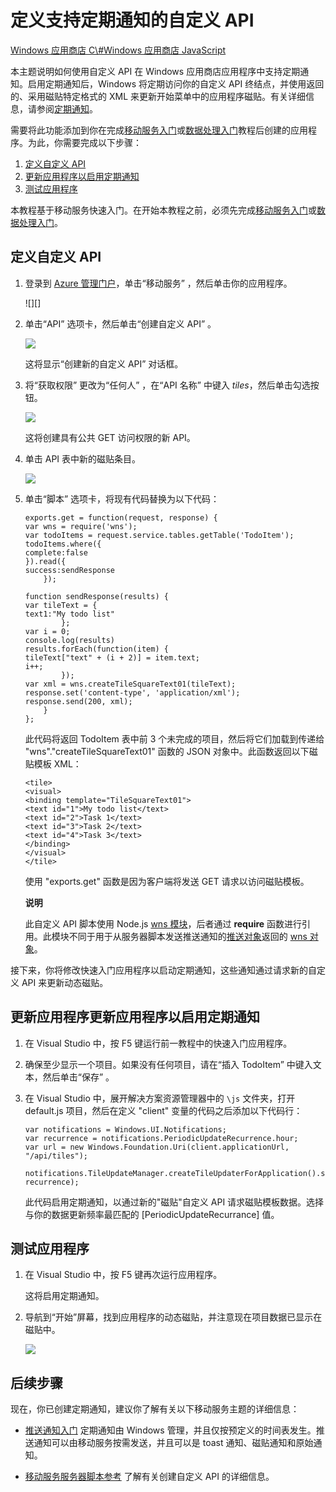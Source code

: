 <properties linkid="develop-mobile-tutorials-create-pull-notifications-js" urlDisplayName="Define a custom API that supports pull notifications" pageTitle="Define a custom API that supports pull notifications - Azure Mobile Services" metaKeywords="" description="Learn how to Define a custom API that supports periodic notifications in Windows Store apps that use Azure Mobile Services." metaCanonical="" services="" documentationCenter="" title="Define a custom API that supports periodic notifications" authors="glenga" solutions="" manager="" editor="" />
<tags ms.service=""
    ms.date="11/22/2014"
    wacn.date="04/11/2015"
    />

# 定义支持定期通知的自定义 API

<div class="dev-center-tutorial-selector sublanding"> 
	<a href="/zh-cn/develop/mobile/tutorials/create-pull-notifications-dotnet" title="Windows Store C#">Windows 应用商店 C\#</a><a href="/zh-cn/develop/mobile/tutorials/create-pull-notifications-js" title="Windows Store JavaScript" class="current">Windows 应用商店 JavaScript</a>
</div>

本主题说明如何使用自定义 API 在 Windows 应用商店应用程序中支持定期通知。启用定期通知后，Windows 将定期访问你的自定义 API 终结点，并使用返回的、采用磁贴特定格式的 XML 来更新开始菜单中的应用程序磁贴。有关详细信息，请参阅[定期通知][]。

需要将此功能添加到你在完成[移动服务入门][]或[数据处理入门][]教程后创建的应用程序。为此，你需要完成以下步骤：

1.  [定义自定义 API][]
2.  [更新应用程序以启用定期通知][]
3.  [测试应用程序][]

本教程基于移动服务快速入门。在开始本教程之前，必须先完成[移动服务入门][]或[数据处理入门][]。

<a name="define-custom-api"></a>
## 定义自定义 API

1.  登录到 [Azure 管理门户][]，单击“移动服务” ，然后单击你的应用程序。

    ![][]

2.  单击“API” 选项卡，然后单击“创建自定义 API” 。

    ![][1]

    这将显示“创建新的自定义 API” 对话框。

3.  将“获取权限” 更改为“任何人” ，在“API 名称” 中键入 *tiles*，然后单击勾选按钮。

    ![][2]

    这将创建具有公共 GET 访问权限的新 API。

4.  单击 API 表中新的磁贴条目。

    ![][3]

5.  单击“脚本” 选项卡，将现有代码替换为以下代码：

        exports.get = function(request, response) {
        var wns = require('wns');
        var todoItems = request.service.tables.getTable('TodoItem');
        todoItems.where({
        complete:false
        }).read({
        success:sendResponse
            });

        function sendResponse(results) {
        var tileText = {
        text1:"My todo list"
                };
        var i = 0;
        console.log(results)
        results.forEach(function(item) {
        tileText["text" + (i + 2)] = item.text;
        i++;
                });
        var xml = wns.createTileSquareText01(tileText);
        response.set('content-type', 'application/xml');
        response.send(200, xml);
            }
        };

    此代码将返回 TodoItem 表中前 3 个未完成的项目，然后将它们加载到传递给 "wns"."createTileSquareText01" 函数的 JSON 对象中。此函数返回以下磁贴模板 XML：

        <tile>
        <visual>
        <binding template="TileSquareText01">
        <text id="1">My todo list</text>
        <text id="2">Task 1</text>
        <text id="3">Task 2</text>
        <text id="4">Task 3</text>
        </binding>
        </visual>
        </tile>

    使用 "exports.get" 函数是因为客户端将发送 GET 请求以访问磁贴模板。

   	<div class="dev-callout"><b>说明</b>

    <p>此自定义 API 脚本使用 Node.js  <a href="http://go.microsoft.com/fwlink/p/?LinkId=306750">wns 模块</a>，后者通过 <b>require</b> 函数进行引用。此模块不同于用于从服务器脚本发送推送通知的<a href="http://go.microsoft.com/fwlink/p/?LinkId=260591">推送对象</a>返回的 <a href="http://msdn.microsoft.com/zh-cn/library/windowsazure/jj554217.aspx">wns 对象</a>。</p>
	</div>

接下来，你将修改快速入门应用程序以启动定期通知，这些通知通过请求新的自定义 API 来更新动态磁贴。

<a name="update-app"></a>
## 更新应用程序更新应用程序以启用定期通知

1.  在 Visual Studio 中，按 F5 键运行前一教程中的快速入门应用程序。

2.  确保至少显示一个项目。如果没有任何项目，请在“插入 TodoItem” 中键入文本，然后单击“保存” 。

3.  在 Visual Studio 中，展开解决方案资源管理器中的 `\js` 文件夹，打开 default.js 项目，然后在定义 "client" 变量的代码之后添加以下代码行：

        var notifications = Windows.UI.Notifications;
        var recurrence = notifications.PeriodicUpdateRecurrence.hour;
        var url = new Windows.Foundation.Uri(client.applicationUrl, "/api/tiles");

        notifications.TileUpdateManager.createTileUpdaterForApplication().startPeriodicUpdate(url, recurrence);

    此代码启用定期通知，以通过新的"磁贴"自定义 API 请求磁贴模板数据。选择与你的数据更新频率最匹配的 [PeriodicUpdateRecurrance] 值。

<a name="test-app"></a>
## 测试应用程序

1.  在 Visual Studio 中，按 F5 键再次运行应用程序。

    这将启用定期通知。

2.  导航到“开始”屏幕，找到应用程序的动态磁贴，并注意现在项目数据已显示在磁贴中。

    ![][4]

## 后续步骤

现在，你已创建定期通知，建议你了解有关以下移动服务主题的详细信息：

-   [推送通知入门][]
    定期通知由 Windows 管理，并且仅按预定义的时间表发生。推送通知可以由移动服务按需发送，并且可以是 toast 通知、磁贴通知和原始通知。

-   [移动服务服务器脚本参考][]
    了解有关创建自定义 API 的详细信息。

  [Windows 应用商店 C\#]: /zh-cn/develop/mobile/tutorials/create-pull-notifications-dotnet "Windows 应用商店 C#"
  [Windows 应用商店 JavaScript]: /zh-cn/develop/mobile/tutorials/create-pull-notifications-js "Windows 应用商店 JavaScript"
  [定期通知]: http://msdn.microsoft.com/zh-cn/library/windows/apps/jj150587.aspx
  [移动服务入门]: /zh-cn/develop/mobile/tutorials/get-started/#create-new-service
  [数据处理入门]: /zh-cn/develop/mobile/tutorials/started-with-data-js
  [定义自定义 API]: #define-custom-api
  [更新应用程序以启用定期通知]: #update-app
  [测试应用程序]: #test-app
  [Azure 管理门户]: https://manage.windowsazure.cn/
  [0]: ./media/mobile-services-windows-store-javascript-create-pull-notifications/mobile-services-selection.png
  [1]: ./media/mobile-services-windows-store-javascript-create-pull-notifications/mobile-custom-api-create.png
  [2]: ./media/mobile-services-windows-store-javascript-create-pull-notifications/mobile-custom-api-create-dialog.png
  [3]: ./media/mobile-services-windows-store-javascript-create-pull-notifications/mobile-custom-api-select.png
  [wns 模块]: http://go.microsoft.com/fwlink/p/?LinkId=306750
  [推送对象]: http://msdn.microsoft.com/zh-cn/library/windowsazure/jj554217.aspx
  [wns 对象]: http://go.microsoft.com/fwlink/p/?LinkId=260591
  [4]: ./media/mobile-services-windows-store-javascript-create-pull-notifications/mobile-custom-api-live-tile.png
  [推送通知入门]: /zh-cn/develop/mobile/tutorials/get-started-with-push-js
  [移动服务服务器脚本参考]: http://go.microsoft.com/fwlink/?LinkId=262293

